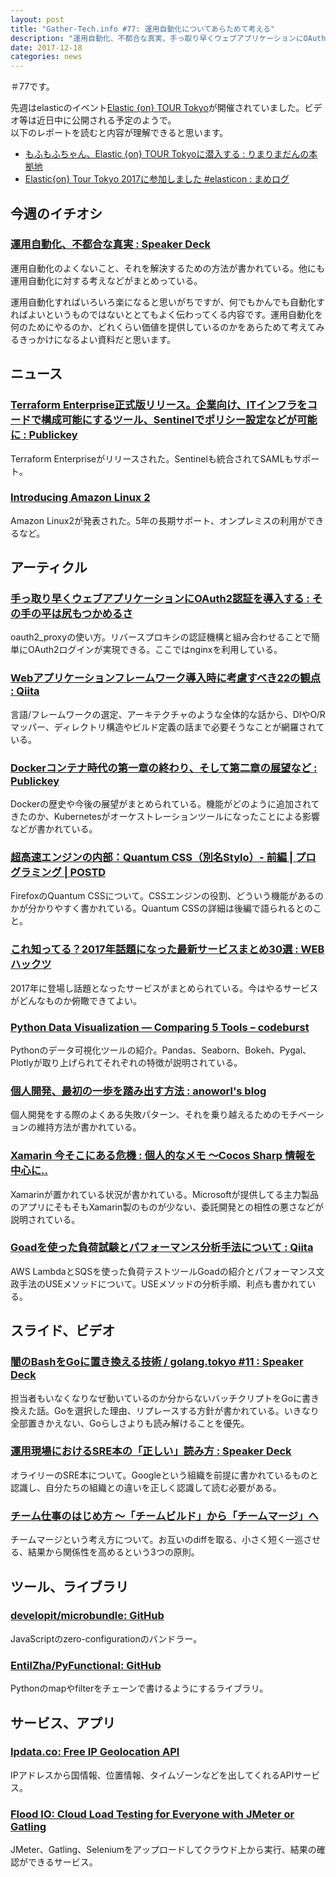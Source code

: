 ```yaml
---
layout: post
title: "Gather-Tech.info #77: 運用自動化についてあらためて考える"
description: "運用自動化、不都合な真実、手っ取り早くウェブアプリケーションにOAuth2認証を導入する など"
date: 2017-12-18
categories: news
---
```


＃77です。

先週はelasticのイベント[Elastic {on} TOUR Tokyo](https://www.elastic.co/elasticon/tour/2017/tokyo)が開催されていました。ビデオ等は近日中に公開される予定のようで。  
以下のレポートを読むと内容が理解できると思います。

- [もふもふちゃん、Elastic {on} TOUR Tokyoに潜入する : りまりまだんの本拠地](http://rimarimadan.hatenablog.com/entry/2017/12/14/%E3%82%82%E3%81%B5%E3%82%82%E3%81%B5%E3%81%A1%E3%82%83%E3%82%93%E3%80%81Elastic_%7Bon%7D_TOUR_Tokyo%E3%81%AB%E6%BD%9C%E5%85%A5%E3%81%99%E3%82%8B)
- [Elastic{on} Tour Tokyo 2017に参加しました #elasticon : まめログ](http://mamelog.hatenablog.jp/entry/2017/12/16/123738)

## 今週のイチオシ

### [運用自動化、不都合な真実 : Speaker Deck](https://speakerdeck.com/opelab/20171212-automation)

運用自動化のよくないこと、それを解決するための方法が書かれている。他にも運用自動化に対する考えなどがまとめっている。

運用自動化すればいろいろ楽になると思いがちですが、何でもかんでも自動化すればよいというものではないととてもよく伝わってくる内容です。運用自動化を何のためにやるのか、どれくらい価値を提供しているのかをあらためて考えてみるきっかけになるよい資料だと思います。

## ニュース

### [Terraform Enterprise正式版リリース。企業向け、ITインフラをコードで構成可能にするツール、Sentinelでポリシー設定などが可能に : Publickey](http://www.publickey1.jp/blog/17/terraform_enterpriseitsentinel.html)

Terraform Enterpriseがリリースされた。Sentinelも統合されてSAMLもサポート。

### [Introducing Amazon Linux 2](https://aws.amazon.com/jp/about-aws/whats-new/2017/12/introducing-amazon-linux-2/)

Amazon Linux2が発表された。5年の長期サポート、オンプレミスの利用ができるなど。

## アーティクル

### [手っ取り早くウェブアプリケーションにOAuth2認証を導入する : その手の平は尻もつかめるさ](http://moznion.hatenadiary.com/entry/2017/12/14/230945)

oauth2_proxyの使い方。リバースプロキシの認証機構と組み合わせることで簡単にOAuth2ログインが実現できる。ここではnginxを利用している。

### [Webアプリケーションフレームワーク導入時に考慮すべき22の観点 : Qiita](https://qiita.com/tmknom/items/08b69594e32a92bccee5)

言語/フレームワークの選定、アーキテクチャのような全体的な話から、DIやO/Rマッパー、ディレクトリ構造やビルド定義の話まで必要そうなことが網羅されている。

### [Dockerコンテナ時代の第一章の終わり、そして第二章の展望など : Publickey](http://www.publickey1.jp/blog/17/post_265.html)

Dockerの歴史や今後の展望がまとめられている。機能がどのように追加されてきたのか、Kubernetesがオーケストレーションツールになったことによる影響などが書かれている。

### [超高速エンジンの内部：Quantum CSS（別名Stylo）- 前編 | プログラミング | POSTD](http://postd.cc/inside-a-super-fast-css-engine-quantum-css-aka-stylo/)

FirefoxのQuantum CSSについて。CSSエンジンの役割、どういう機能があるのかが分かりやすく書かれている。Quantum CSSの詳細は後編で語られるとのこと。

### [これ知ってる？2017年話題になった最新サービスまとめ30選 : WEBハックツ](http://www.kk3marketer.com/entry/17-service)

2017年に登場し話題となったサービスがまとめられている。今はやるサービスがどんなものか俯瞰できてよい。

### [Python Data Visualization — Comparing 5 Tools – codeburst](https://codeburst.io/overview-of-python-data-visualization-tools-e32e1f716d10)

Pythonのデータ可視化ツールの紹介。Pandas、Seaborn、Bokeh、Pygal、Plotlyが取り上げられてそれぞれの特徴が説明されている。

### [個人開発、最初の一歩を踏み出す方法 : anoworl's blog](http://anoworl.hatenablog.com/entry/2017/12/11/235006)

個人開発をする際のよくある失敗パターン、それを乗り越えるためのモチベーションの維持方法が書かれている。

### [Xamarin 今そこにある危機 : 個人的なメモ 〜Cocos Sharp 情報を中心に‥](http://hiro128.hatenablog.jp/entry/2017/12/14/003633)

Xamarinが置かれている状況が書かれている。Microsoftが提供してる主力製品のアプリにそもそもXamarin製のものが少ない、委託開発との相性の悪さなどが説明されている。

### [Goadを使った負荷試験とパフォーマンス分析手法について : Qiita](https://qiita.com/ytanaka/items/4025c8d33b4d2b1a2fa4)

AWS LambdaとSQSを使った負荷テストツールGoadの紹介とパフォーマンス文政手法のUSEメソッドについて。USEメソッドの分析手順、利点も書かれている。

## スライド、ビデオ

### [闇のBashをGoに置き換える技術 / golang.tokyo #11 : Speaker Deck](https://speakerdeck.com/nashiox/golang-dot-tokyo-number-11)

担当者もいなくなりなぜ動いているのか分からないバッチクリプトをGoに書き換えた話。Goを選択した理由、リプレースする方針が書かれている。いきなり全部置きかえない、Goらしさよりも読み解けることを優先。

### [運用現場におけるSRE本の「正しい」読み方 : Speaker Deck](https://speakerdeck.com/opelab/20171212-sre)

オライリーのSRE本について。Googleという組織を前提に書かれているものと認識し、自分たちの組織との違いを正しく認識して読む必要がある。

### [チーム仕事のはじめ方 〜「チームビルド」から「チームマージ」へ](https://www.slideshare.net/papanda/ss-82649633)

チームマージという考え方について。お互いのdiffを取る、小さく短く一巡させる、結果から関係性を高めるという3つの原則。

## ツール、ライブラリ

### [developit/microbundle: GitHub](https://github.com/developit/microbundle)

JavaScriptのzero-configurationのバンドラー。

### [EntilZha/PyFunctional: GitHub](https://github.com/EntilZha/PyFunctional)

Pythonのmapやfilterをチェーンで書けるようにするライブラリ。

## サービス、アプリ

### [Ipdata.co: Free IP Geolocation API](https://ipdata.co/index.html)

IPアドレスから国情報、位置情報、タイムゾーンなどを出してくれるAPIサービス。

### [Flood IO: Cloud Load Testing for Everyone with JMeter or Gatling](https://flood.io/)

JMeter、Gatling、Seleniumをアップロードしてクラウド上から実行、結果の確認ができるサービス。
